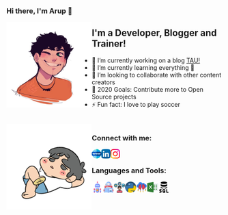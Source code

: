 ### Hi there, I'm Arup 👋

<img align="left" alt="ArupDutta | Protfolio" width="200px" src="https://github.com/ArupDutta/ArupDutta/blob/master/Pics/cartoon_2.jpg" />

## I'm a Developer, Blogger and Trainer!
- 🔭 I’m currently working on a blog [TAU!](https://www.taublogg.com)
- 🌱 I’m currently learning everything 🤣
- 👯 I’m looking to collaborate with other content creators
- 🥅 2020 Goals: Contribute more to Open Source projects
- ⚡ Fun fact: I love to play soccer


<br/>


<img align="left" alt="ArupDutta | Protfolio" width="200px" src="https://github.com/ArupDutta/ArupDutta/blob/master/Pics/cartoon_4.gif" />


### Connect with me:

<a href="https://www.taublogg.blogspot.com"><img align="left" alt="ArupDutta | TAU" width="22px" src="https://github.com/ArupDutta/ArupDutta/blob/master/www.svg" /></a>
<a href="https://www.linkedin.com/in/arup-dutta-8a35a2106/"><img align="left" alt="ArupDutta | LinkedIn" width="22px" src="https://github.com/ArupDutta/ArupDutta/blob/master/linkedin.svg" /></a>
<a href="https://www.instagram.com/arupdut_ta/"><img align="left" alt="ArupDutta | Instagram" width="22px" src="https://github.com/ArupDutta/ArupDutta/blob/master/instagram-sketched.svg" /></a>

<br />

### Languages and Tools:

<img align="left" alt="Automation" width="26px" src="https://github.com/ArupDutta/ArupDutta/blob/master/automation.svg" />
<img align="left" alt="Machine Learning" width="26px" src="https://github.com/ArupDutta/ArupDutta/blob/master/machine-learning.svg" />
<img align="left" alt="Data Science" width="26px" src="https://github.com/ArupDutta/ArupDutta/blob/master/product-management.svg" />
<img align="left" alt="Python" width="26px" src="https://github.com/ArupDutta/ArupDutta/blob/master/python.svg" />
<img align="left" alt="AI" width="26px" src="https://github.com/ArupDutta/ArupDutta/blob/master/brain.svg" />
<img align="left" alt="Excel Automation" width="26px" src="https://github.com/ArupDutta/ArupDutta/blob/master/excel.svg" />
<img align="left" alt="SQL" width="26px" src="https://github.com/ArupDutta/ArupDutta/blob/master/sql.svg" />
